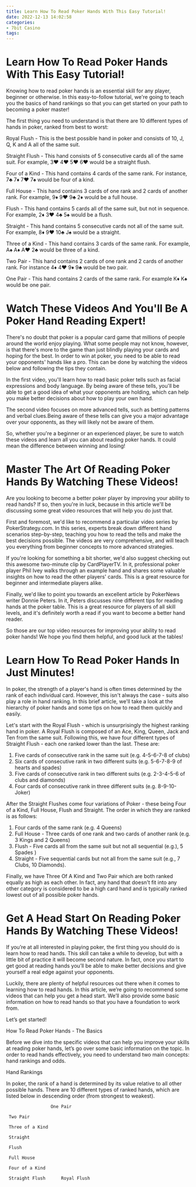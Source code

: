 ```yaml
---
title: Learn How To Read Poker Hands With This Easy Tutorial!
date: 2022-12-13 14:02:58
categories:
- 7bit Casino
tags:
---
```



#  Learn How To Read Poker Hands With This Easy Tutorial!

Knowing how to read poker hands is an essential skill for any player, beginner or otherwise. In this easy-to-follow tutorial, we're going to teach you the basics of hand rankings so that you can get started on your path to becoming a poker master!

The first thing you need to understand is that there are 10 different types of hands in poker, ranked from best to worst:

Royal Flush - This is the best possible hand in poker and consists of 10, J, Q, K and A all of the same suit.

Straight Flush - This hand consists of 5 consecutive cards all of the same suit. For example, 3♥ 4♥ 5♥ 6♥ would be a straight flush.

Four of a Kind - This hand contains 4 cards of the same rank. For instance, 7♣ 7♦ 7♥ 7♠ would be four of a kind.

Full House - This hand contains 3 cards of one rank and 2 cards of another rank. For example, 9♦ 9♥ 9♣ 2♦ would be a full house.

Flush - This hand contains 5 cards all of the same suit, but not in sequence. For example, 2♦ 3♥ 4♣ 5♠ would be a flush.

Straight - This hand contains 5 consecutive cards not all of the same suit. For example, 8♦ 9♥ 10♣ J♠ would be a straight.

Three of a Kind - This hand contains 3 cards of the same rank. For example, A♠ A♦ A♥ 2♣ would be three of a kind.

Two Pair - This hand contains 2 cards of one rank and 2 cards of another rank. For instance 4♦ 4♥ 9♦ 9♣ would be two pair.

One Pair - This hand contains 2 cards of the same rank. For example K♦ K♠ would be one pair.

#  Watch These Videos And You'll Be A Poker Hand Reading Expert!

There's no doubt that poker is a popular card game that millions of people around the world enjoy playing. What some people may not know, however, is that there's more to the game than just blindly playing your cards and hoping for the best. In order to win at poker, you need to be able to read your opponents' hands like a pro. This can be done by watching the videos below and following the tips they contain.

In the first video, you'll learn how to read basic poker tells such as facial expressions and body language. By being aware of these tells, you'll be able to get a good idea of what your opponents are holding, which can help you make better decisions about how to play your own hand.

The second video focuses on more advanced tells, such as betting patterns and verbal clues.Being aware of these tells can give you a major advantage over your opponents, as they will likely not be aware of them.

So, whether you're a beginner or an experienced player, be sure to watch these videos and learn all you can about reading poker hands. It could mean the difference between winning and losing!

#  Master The Art Of Reading Poker Hands By Watching These Videos!

Are you looking to become a better poker player by improving your ability to read hands? If so, then you're in luck, because in this article we'll be discussing some great video resources that will help you do just that.

First and foremost, we'd like to recommend a particular video series by PokerStrategy.com. In this series, experts break down different hand scenarios step-by-step, teaching you how to read the tells and make the best decisions possible. The videos are very comprehensive, and will teach you everything from beginner concepts to more advanced strategies.

If you're looking for something a bit shorter, we'd also suggest checking out this awesome two-minute clip by CardPlayerTV. In it, professional poker player Phil Ivey walks through an example hand and shares some valuable insights on how to read the other players' cards. This is a great resource for beginner and intermediate players alike.

Finally, we'd like to point you towards an excellent article by PokerNews writer Donnie Peters. In it, Peters discusses nine different tips for reading hands at the poker table. This is a great resource for players of all skill levels, and it's definitely worth a read if you want to become a better hand reader.

So those are our top video resources for improving your ability to read poker hands! We hope you find them helpful, and good luck at the tables!

#  Learn How To Read Poker Hands In Just Minutes! 

In poker, the strength of a player's hand is often times determined by the rank of each individual card. However, this isn't always the case - suits also play a role in hand ranking. In this brief article, we'll take a look at the hierarchy of poker hands and some tips on how to read them quickly and easily.

Let's start with the Royal Flush - which is unsurprisingly the highest ranking hand in poker. A Royal Flush is composed of an Ace, King, Queen, Jack and Ten from the same suit. Following this, we have four different types of Straight Flush - each one ranked lower than the last. These are:

1) Five cards of consecutive rank in the same suit (e.g. 4-5-6-7-8 of clubs) 
2) Six cards of consecutive rank in two different suits (e.g. 5-6-7-8-9 of hearts and spades) 
3) Five cards of consecutive rank in two different suits (e.g. 2-3-4-5-6 of clubs and diamonds) 
4) Four cards of consecutive rank in three different suits (e.g. 8-9-10-Joker)

After the Straight Flushes come four variations of Poker - these being Four of a Kind, Full House, Flush and Straight. The order in which they are ranked is as follows:
1) Four cards of the same rank (e.g. 4 Queens) 
2) Full House - Three cards of one rank and two cards of another rank (e.g. 3 Kings and 2 Queens) 
3) Flush - Five cards all from the same suit but not all sequential (e.g.), 5 Spades ) 
4) Straight - Five sequential cards but not all from the same suit (e.g., 7 Clubs, 10 Diamonds). 

Finally, we have Three Of A Kind and Two Pair which are both ranked equally as high as each other. In fact, any hand that doesn't fit into any other category is considered to be a high card hand and is typically ranked lowest out of all possible poker hands.

#  Get A Head Start On Reading Poker Hands By Watching These Videos!

If you’re at all interested in playing poker, the first thing you should do is learn how to read hands. This skill can take a while to develop, but with a little bit of practice it will become second nature. In fact, once you start to get good at reading hands you’ll be able to make better decisions and give yourself a real edge against your opponents.

Luckily, there are plenty of helpful resources out there when it comes to learning how to read hands. In this article, we’re going to recommend some videos that can help you get a head start. We’ll also provide some basic information on how to read hands so that you have a foundation to work from.

Let’s get started!

How To Read Poker Hands - The Basics

Before we dive into the specific videos that can help you improve your skills at reading poker hands, let’s go over some basic information on the topic. In order to read hands effectively, you need to understand two main concepts: hand rankings and odds.

Hand Rankings

In poker, the rank of a hand is determined by its value relative to all other possible hands. There are 10 different types of ranked hands, which are listed below in descending order (from strongest to weakest).





	 	 	 	 	 One Pair

	 Two Pair

	 Three of a Kind

	 Straight

	 Flush

	 Full House

	 Four of a Kind

	 Straight Flush 	 Royal Flush